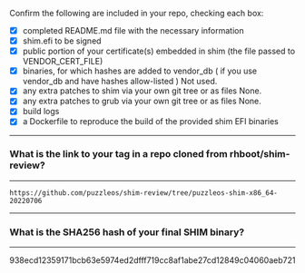 Confirm the following are included in your repo, checking each box:

 - [X] completed README.md file with the necessary information
 - [X] shim.efi to be signed
 - [X] public portion of your certificate(s) embedded in shim (the file passed to VENDOR_CERT_FILE)
 - [X] binaries, for which hashes are added to vendor_db ( if you use vendor_db and have hashes allow-listed )
Not used.
 - [X] any extra patches to shim via your own git tree or as files
None.
 - [X] any extra patches to grub via your own git tree or as files
None.
 - [X] build logs
 - [X] a Dockerfile to reproduce the build of the provided shim EFI binaries

-------------------------------------------------------------------------------
### What is the link to your tag in a repo cloned from rhboot/shim-review?
-------------------------------------------------------------------------------

`https://github.com/puzzleos/shim-review/tree/puzzleos-shim-x86_64-20220706`

-------------------------------------------------------------------------------
### What is the SHA256 hash of your final SHIM binary?
-------------------------------------------------------------------------------
938ecd12359171bcb63e5974ed2dfff719cc8af1abe27cd12849c04060aeb721
